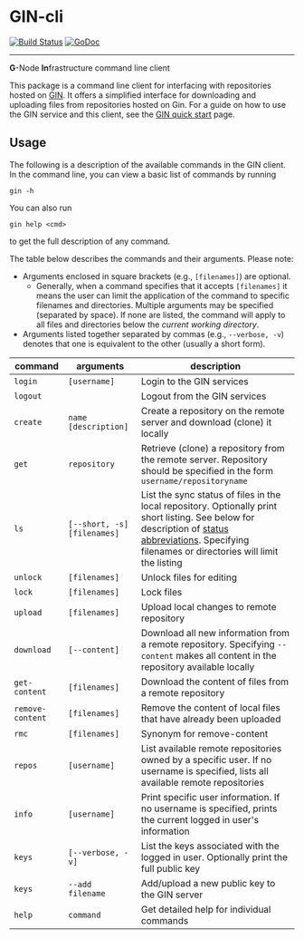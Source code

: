 # GIN-cli

[![Build Status](https://travis-ci.org/G-Node/gin-cli.svg?branch=master)](https://travis-ci.org/G-Node/gin-cli)
[![GoDoc](https://godoc.org/github.com/G-Node/gin-cli?status.svg)](http://godoc.org/github.com/G-Node/gin-cli)

---

**G**-Node **In**frastructure command line client

This package is a command line client for interfacing with repositories hosted on [GIN](https://gin.g-node.org).
It offers a simplified interface for downloading and uploading files from repositories hosted on Gin.
For a guide on how to use the GIN service and this client, see the [GIN quick start](https://web.gin.g-node.org/G-Node/Info/wiki/Quick+start) page.

## Usage

The following is a description of the available commands in the GIN client.
In the command line, you can view a basic list of commands by running

    gin -h

You can also run

    gin help <cmd>

to get the full description of any command.

The table below describes the commands and their arguments.
Please note:
- Arguments enclosed in square brackets (e.g., `[filenames]`) are optional.
    - Generally, when a command specifies that it accepts `[filenames]` it means the user can limit the application of the command to specific filenames and directories. Multiple arguments may be specified (separated by space). If none are listed, the command will apply to all files and directories below the _current working directory_.
- Arguments listed together separated by commas (e.g., `--verbose, -v`) denotes that one is equivalent to the other (usually a short form).

command          | arguments                   | description
---------------- | -------------------------   | ----------------------------
`login`          | `[username]`                | Login to the GIN services
`logout`         |                             | Logout from the GIN services
`create`         | `name [description]`        | Create a repository on the remote server and download (clone) it locally
`get`            | `repository`                | Retrieve (clone) a repository from the remote server. Repository should be specified in the form `username/repositoryname`
`ls`             | `[--short, -s] [filenames]` | List the sync status of files in the local repository. Optionally print short listing. See below for description of [status abbreviations](#statusabbrev). Specifying filenames or directories will limit the listing
`unlock`         | `[filenames]`               | Unlock files for editing
`lock`           | `[filenames]`               | Lock files
`upload`         | `[filenames]`               | Upload local changes to remote repository
`download`       | `[--content]`               | Download all new information from a remote repository. Specifying `--content` makes all content in the repository available locally
`get-content`    | `[filenames]`               | Download the content of files from a remote repository
`remove-content` | `[filenames]`               | Remove the content of local files that have already been uploaded
`rmc`            | `[filenames]`               | Synonym for remove-content
`repos`          | `[username]`                | List available remote repositories owned by a specific user. If no username is specified, lists all available remote repositories
`info`           | `[username]`                | Print specific user information. If no username is specified, prints the current logged in user's information
`keys`           | `[--verbose, -v]`           | List the keys associated with the logged in user. Optionally print the full public key
`keys`           | `--add filename`            | Add/upload a new public key to the GIN server
`help`           | `command`                   | Get detailed help for individual commands
